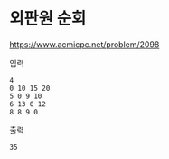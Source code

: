 # 외판원 순회
https://www.acmicpc.net/problem/2098

입력
```text
4
0 10 15 20
5 0 9 10
6 13 0 12
8 8 9 0
```
출력
```text
35
```